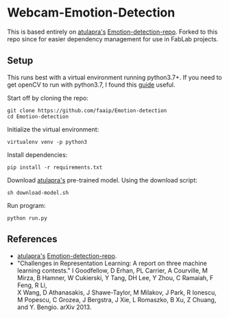 # Webcam-Emotion-Detection
This is based entirely on [atulapra's](https://github.com/atulapra) [Emotion-detection-repo](https://github.com/atulapra/Emotion-detection). Forked to this repo since for easier dependency management for use in FabLab projects.
## Setup
This runs best with a virtual environment running python3.7+. If you need to get openCV to run with python3.7, I found this [guide](https://www.pyimagesearch.com/2019/09/16/install-opencv-4-on-raspberry-pi-4-and-raspbian-buster/) useful.

Start off by cloning the repo:
```
git clone https://github.com/faaip/Emotion-detection
cd Emotion-detection
```
Initialize the virtual environment:
```
virtualenv venv -p python3
```
Install dependencies:
```
pip install -r requirements.txt
```
Download [atulapra's](https://github.com/atulapra) pre-trained model. Using the download script:
```
sh download-model.sh
```

Run program:
```
python run.py
```
## References
* [atulapra's](https://github.com/atulapra) [Emotion-detection-repo](https://github.com/atulapra/Emotion-detection).
* "Challenges in Representation Learning: A report on three machine learning contests." I Goodfellow, D Erhan, PL Carrier, A Courville, M Mirza, B
   Hamner, W Cukierski, Y Tang, DH Lee, Y Zhou, C Ramaiah, F Feng, R Li,  
   X Wang, D Athanasakis, J Shawe-Taylor, M Milakov, J Park, R Ionescu,
   M Popescu, C Grozea, J Bergstra, J Xie, L Romaszko, B Xu, Z Chuang, and
   Y. Bengio. arXiv 2013.